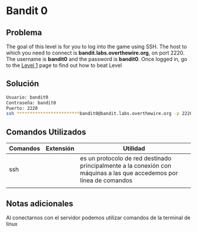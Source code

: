 # Bandit 0

## Problema

The goal of this level is for you to log into the game using SSH.
The host to which you need to connect is
**bandit.labs.overthewire.org**, on port 2220.
The username is **bandit0** and the password is **bandit0**. Once
logged in, go to the [Level 1](https://overthewire.org/wargames/bandit/bandit1.html) page to find out how to beat Level

## Solución

```bash
Usuario: bandit0
Contraseña: bandit0
Puerto: 2220
ssh ************************bandit0@bandit.labs.overthewire.org -p 2220************************
```

## Comandos Utilizados
| Comandos | Extensión | Utilidad |
| --- | --- | --- |
| ssh |  | es un protocolo de red destinado principalmente a la conexión con máquinas a las que accedemos por línea de comandos |
|  |  |  |

## Notas adicionales

Al conectarnos con el servidor podemos utilizar comandos de la terminal de linux